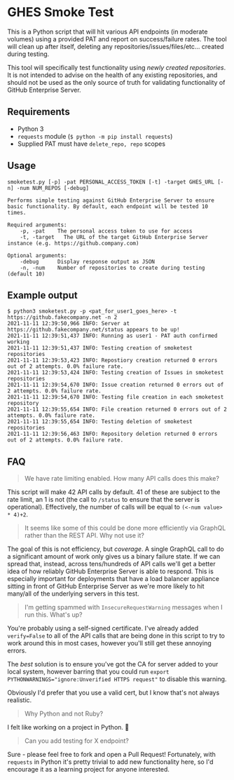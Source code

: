 # GHES Smoke Test

This is a Python script that will hit various API endpoints (in moderate volumes) using a provided PAT and report on success/failure rates.  The tool will clean up after itself, deleting any repositories/issues/files/etc... created during testing.

This tool will specifically test functionality using _newly created repositories_. It is not intended to advise on the health of any existing repositories, and should not be used as the only source of truth for validating functionality of GitHub Enterprise Server.

## Requirements

- Python 3
- `requests` module (`$ python -m pip install requests`)
- Supplied PAT must have `delete_repo, repo` scopes

## Usage

```
smoketest.py [-p] -pat PERSONAL_ACCESS_TOKEN [-t] -target GHES_URL [-n] -num NUM_REPOS [-debug]

Performs simple testing against GitHub Enterprise Server to ensure basic functionality. By default, each endpoint will be tested 10 times.

Required arguments:
    -p, -pat    The personal access token to use for access
    -t, -target   The URL of the target GitHub Enterprise Server instance (e.g. https://github.company.com)

Optional arguments:
    -debug      Display response output as JSON
    -n, -num    Number of repositories to create during testing (default 10)
```

## Example output

```
$ python3 smoketest.py -p <pat_for_user1_goes_here> -t https://github.fakecompany.net -n 2
2021-11-11 12:39:50,966 INFO: Server at https://github.fakecompany.net/status appears to be up!
2021-11-11 12:39:51,437 INFO: Running as user1 - PAT auth confirmed working
2021-11-11 12:39:51,437 INFO: Testing creation of smoketest repositories
2021-11-11 12:39:53,423 INFO: Repostiory creation returned 0 errors out of 2 attempts. 0.0% failure rate.
2021-11-11 12:39:53,424 INFO: Testing creation of Issues in smoketest repositories
2021-11-11 12:39:54,670 INFO: Issue creation returned 0 errors out of 2 attempts. 0.0% failure rate.
2021-11-11 12:39:54,670 INFO: Testing file creation in each smoketest repository
2021-11-11 12:39:55,654 INFO: File creation returned 0 errors out of 2 attempts. 0.0% failure rate.
2021-11-11 12:39:55,654 INFO: Testing deletion of smoketest repositories
2021-11-11 12:39:56,463 INFO: Repository deletion returned 0 errors out of 2 attempts. 0.0% failure rate.
```

## FAQ

> We have rate limiting enabled. How many API calls does this make?

This script will make 42 API calls by default. 41 of these are subject to the rate limit, an 1 is not (the call to `/status` to ensure that the server is operational). Effectively, the number of calls will be equal to `(<-num value> * 4)+2`.

> It seems like some of this could be done more efficiently via GraphQL rather than the REST API. Why not use it?

The goal of this is not efficiency, but _coverage_. A single GraphQL call to do a significant amount of work only gives us a binary failure state. If we can spread that, instead, across tens/hundreds of API calls we'll get a better idea of how reliably GitHub Enterprise Server is able to respond. This is especially important for deployments that have a load balancer appliance sitting in front of GitHub Enterprise Server as we're more likely to hit many/all of the underlying servers in this test.

> I'm getting spammed with `InsecureRequestWarning` messages when I run this. What's up?

You're probably using a self-signed certificate. I've already added `verify=False` to all of the API calls that are being done in this script to try to work around this in most cases, however you'll still get these annoying errors.

The *best* solution is to ensure you've got the CA for server added to your local system, however barring that you could run `export PYTHONWARNINGS="ignore:Unverified HTTPS request"` to disable this warning.

Obviously I'd prefer that you use a valid cert, but I know that's not always realistic.

> Why Python and not Ruby?

I felt like working on a project in Python. 🤷

> Can you add testing for X endpoint?

Sure - please feel free to fork and open a Pull Request! Fortunately, with `requests` in Python it's pretty trivial to add new functionality here, so I'd encourage it as a learning project for anyone interested.
